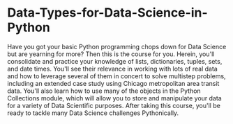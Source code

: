 # Data-Types-for-Data-Science-in-Python
Have you got your basic Python programming chops down for Data Science but are yearning for more? Then this is the course for you. Herein, you'll consolidate and practice your knowledge of lists, dictionaries, tuples, sets, and date times. You'll see their relevance in working with lots of real data and how to leverage several of them in concert to solve multistep problems, including an extended case study using Chicago metropolitan area transit data. You'll also learn how to use many of the objects in the Python Collections module, which will allow you to store and manipulate your data for a variety of Data Scientific purposes. After taking this course, you'll be ready to tackle many Data Science challenges Pythonically.
